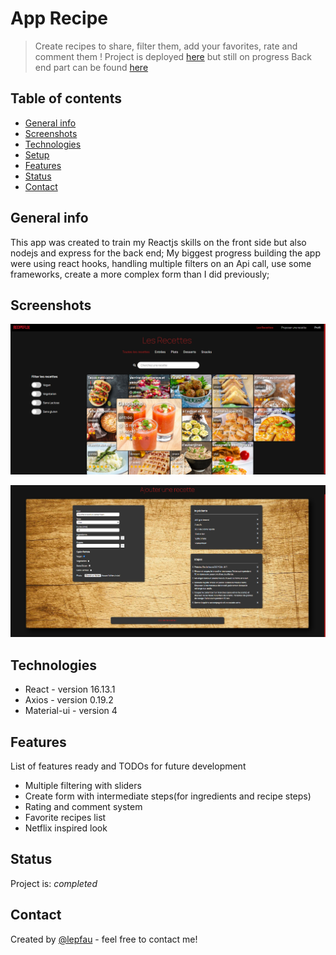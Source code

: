 # App Recipe

> Create recipes to share, filter them, add your favorites, rate and comment them !
> Project is deployed [here](https://recipe-flix.herokuapp.com) but still on progress
> Back end part can be found [here](https://github.com/lepfau/recipeflix-server)

## Table of contents

- [General info](#general-info)
- [Screenshots](#screenshots)
- [Technologies](#technologies)
- [Setup](#setup)
- [Features](#features)
- [Status](#status)
- [Contact](#contact)

## General info

This app was created to train my Reactjs skills on the front side but also nodejs and express for the back end;
My biggest progress building the app were using react hooks, handling multiple filters on an Api call, use some frameworks, create a more complex form than I did previously;

## Screenshots

![App screenshot](./public/screenapp4.png)

![Create form screenshot](./public/screenapp3.png)

## Technologies

- React - version 16.13.1
- Axios - version 0.19.2
- Material-ui - version 4

## Features

List of features ready and TODOs for future development

- Multiple filtering with sliders
- Create form with intermediate steps(for ingredients and recipe steps)
- Rating and comment system
- Favorite recipes list
- Netflix inspired look

## Status

Project is: _completed_

## Contact

Created by [@lepfau](https://www.github.com/lepfau) - feel free to contact me!
